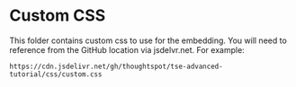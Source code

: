 # Custom CSS

This folder contains custom css to use for the embedding.  You will need to reference from the GitHub location via jsdelvr.net.  For example:

```https://cdn.jsdelivr.net/gh/thoughtspot/tse-advanced-tutorial/css/custom.css```